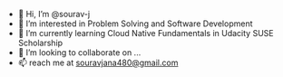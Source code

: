 - 👋 Hi, I’m @sourav-j
- 👀 I’m interested in Problem Solving and Software Development
- 🌱 I’m currently learning Cloud Native Fundamentals in Udacity SUSE Scholarship
- 💞️ I’m looking to collaborate on ...
- 📫 reach me at souravjana480@gmail.com

<!---
sourav-j/sourav-j is a ✨ special ✨ repository because its `README.md` (this file) appears on your GitHub profile.
You can click the Preview link to take a look at your changes.
--->
